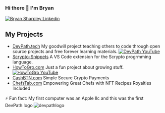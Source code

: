 ### Hi there 👋 I'm Bryan 

[![Bryan Sharpley Linkedin](https://img.shields.io/badge/LinkedIn-0077B5?style=for-the-badge&logo=linkedin&logoColor=white)](https://www.linkedin.com/in/bsharpley/)


## My Projects

- [DevPath.tech](https://devpath.tech) My goodwill project teaching others to code through open source projects and free forever learning materials. [![DevPath YouTube](https://img.shields.io/badge/YouTube-FF0000?style=for-the-badge&logo=youtube&logoColor=white)](https://www.youtube.com/channel/UCpprazufqp6UCSqwCv2ua6g)
- [Scrypto-Snippets](https://marketplace.visualstudio.com/items?itemName=DevPath.scrypto-snippets) A VS Code extension for the Scrypto progrmming language.
- [HowToGro.com](https://howtogro.com) Just a fun project about growing stuff. [![HowToGro YouTube](https://img.shields.io/badge/YouTube-FF0000?style=for-the-badge&logo=youtube&logoColor=white)](https://www.youtube.com/channel/UC7gCZJ7Of3LmQ_lK5X-Rhmw)
- [CashBTN.com](https://cashbtn.com) Simple Secure Crypto Payments
- [ChefsTab.com](https://chefstab.com) Empowering Great Chefs with NFT Recipes Royalties Included



⚡ Fun fact: My first computer was an Apple IIc and this was the first DevPath logo ![devpathlogo](https://user-images.githubusercontent.com/17731807/185766107-8dd13f16-5fe8-446e-989a-fb7196af46d8.png)
